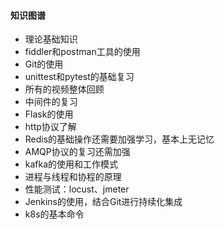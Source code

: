 ####  知识图谱
  *  理论基础知识
  *  fiddler和postman工具的使用
  *  Git的使用
  *  unittest和pytest的基础复习
  *  所有的视频整体回顾
  *  中间件的复习
  *  Flask的使用
  *  http协议了解
  *  Redis的基础操作还需要加强学习，基本上无记忆
  *  AMQP协议的复习还需加强
  *  kafka的使用和工作模式
  *  进程与线程和协程的原理
  *  性能测试：locust、jmeter
  *  Jenkins的使用，结合Git进行持续化集成
  *  k8s的基本命令
